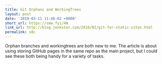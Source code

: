 ```yaml
---
title: Git Orphans and WorkingTrees
layout: post
date: '2019-03-11 11:46:02 +0000'
short_url: https://smw.fyi/4N
link_url: http://blog.jenkster.com/2016/02/git-for-static-sites.html
permalink: s8c
---
```

Orphan branches and workingtrees are both new to me. The article is about using storing GitHub pages in the same repo as the main project, but I could see these both being handy for a variety of tasks.
